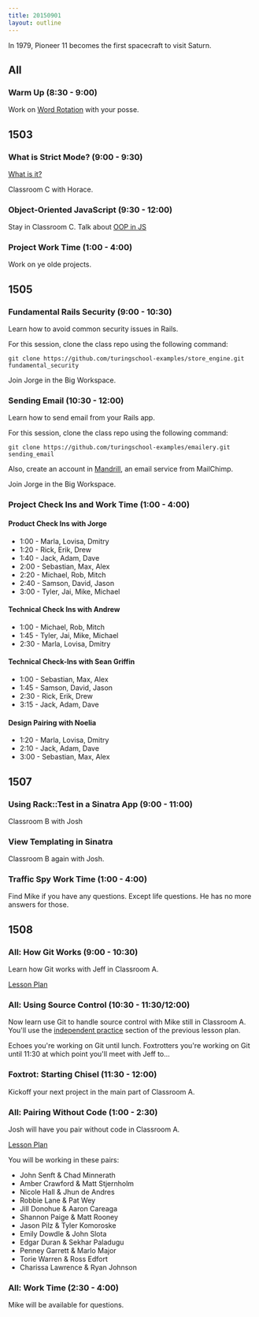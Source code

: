 ```yaml
---
title: 20150901
layout: outline
---
```


In 1979, Pioneer 11 becomes the first spacecraft to visit Saturn.

## All

### Warm Up (8:30 - 9:00)

Work on [Word Rotation](https://github.com/turingschool/thinking_in_algorithms/blob/master/challenges/word_rotation.markdown)
with your posse.


## 1503

### What is Strict Mode? (9:00 - 9:30)

[What is it?](https://developer.mozilla.org/en-US/docs/Web/JavaScript/Reference/Strict_mode)

Classroom C with Horace.

### Object-Oriented JavaScript (9:30 - 12:00)

Stay in Classroom C. Talk about [OOP in JS](https://github.com/turingschool/lesson_plans/blob/master/ruby_04-apis_and_scalability/object_oriented_javascript.markdown)

### Project Work Time (1:00 - 4:00)

Work on ye olde projects.

## 1505

### Fundamental Rails Security (9:00 - 10:30)

Learn how to avoid common security issues in Rails.

For this session, clone the class repo using the following command:

```
git clone https://github.com/turingschool-examples/store_engine.git fundamental_security
```

Join Jorge in the Big Workspace.

### Sending Email (10:30 - 12:00)

Learn how to send email from your Rails app.

For this session, clone the class repo using the following command:

```
git clone https://github.com/turingschool-examples/emailery.git sending_email
```

Also, create an account in [Mandrill](https://mandrillapp.com), an email service from MailChimp.

Join Jorge in the Big Workspace.

### Project Check Ins and Work Time (1:00 - 4:00)

#### Product Check Ins with Jorge

* 1:00 - Marla, Lovisa, Dmitry
* 1:20 - Rick, Erik, Drew
* 1:40 - Jack, Adam, Dave
* 2:00 - Sebastian, Max, Alex
* 2:20 - Michael, Rob, Mitch
* 2:40 - Samson, David, Jason
* 3:00 - Tyler, Jai, Mike, Michael

#### Technical Check Ins with Andrew

* 1:00 - Michael, Rob, Mitch
* 1:45 - Tyler, Jai, Mike, Michael
* 2:30 - Marla, Lovisa, Dmitry

#### Technical Check-Ins with Sean Griffin

* 1:00 - Sebastian, Max, Alex
* 1:45 - Samson, David, Jason
* 2:30 - Rick, Erik, Drew
* 3:15 - Jack, Adam, Dave

#### Design Pairing with Noelia

* 1:20 - Marla, Lovisa, Dmitry
* 2:10 - Jack, Adam, Dave
* 3:00 - Sebastian, Max, Alex

## 1507

### Using Rack::Test in a Sinatra App (9:00 - 11:00)

Classroom B with Josh

### View Templating in Sinatra

Classroom B again with Josh.

### Traffic Spy Work Time (1:00 - 4:00)

Find Mike if you have any questions. Except life questions. He has no more answers for those.


## 1508

### All: How Git Works (9:00 - 10:30)

Learn how Git works with Jeff in Classroom A.

[Lesson Plan](https://github.com/turingschool/lesson_plans/blob/master/ruby_01-object_oriented_programming_with_ruby/intro_to_git.markdown)

### All: Using Source Control (10:30 - 11:30/12:00)

Now learn use Git to handle source control with Mike still in Classroom A. You'll use the [independent practice](https://github.com/turingschool/lesson_plans/blob/master/ruby_01-object_oriented_programming_with_ruby/intro_to_git.markdown#independent-practice) section of the previous lesson plan.

Echoes you're working on Git until lunch. Foxtrotters you're working on Git until 11:30 at which point you'll meet with Jeff to...

### Foxtrot: Starting Chisel (11:30 - 12:00)

Kickoff your next project in the main part of Classroom A.

### All: Pairing Without Code (1:00 - 2:30)

Josh will have you pair without code in Classroom A.

[Lesson Plan](https://github.com/turingschool/lesson_plans/blob/master/ruby_01-object_oriented_programming_with_ruby/intro_to_pairing.markdown)

You will be working in these pairs:

* John Senft & Chad Minnerath
* Amber Crawford & Matt Stjernholm
* Nicole Hall & Jhun de Andres
* Robbie Lane & Pat Wey
* Jill Donohue & Aaron Careaga
* Shannon Paige & Matt Rooney
* Jason Pilz & Tyler Komoroske
* Emily Dowdle & John Slota
* Edgar Duran & Sekhar Paladugu
* Penney Garrett & Marlo Major
* Torie Warren & Ross Edfort
* Charissa Lawrence & Ryan Johnson

### All: Work Time (2:30 - 4:00)

Mike will be available for questions.
